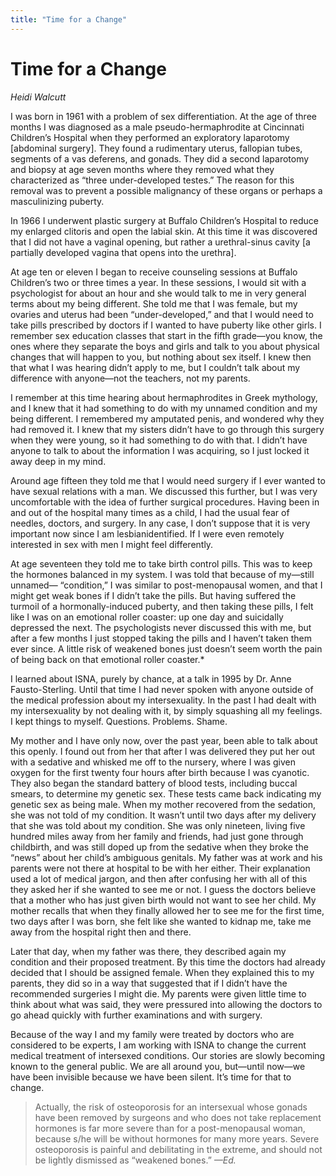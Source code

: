 ```yaml
---
title: "Time for a Change"
---
```


# Time for a Change

_Heidi Walcutt_

I was born in 1961 with a problem of sex differentiation. At the age of three months I was diagnosed as a male pseudo-hermaphrodite at Cincinnati Children’s Hospital when they performed an exploratory laparotomy \[abdominal surgery\]. They found a rudimentary uterus, fallopian tubes, segments of a vas deferens, and gonads. They did a second laparotomy and biopsy at age seven months where they removed what they characterized as “three under-developed testes.” The reason for this removal was to prevent a possible malignancy of these organs or perhaps a masculinizing puberty.

In 1966 I underwent plastic surgery at Buffalo Children’s Hospital to reduce my enlarged clitoris and open the labial skin. At this time it was discovered that I did not have a vaginal opening, but rather a urethral-sinus cavity \[a partially developed vagina that opens into the urethra\].

At age ten or eleven I began to receive counseling sessions at Buffalo Children’s two or three times a year. In these sessions, I would sit with a psychologist for about an hour and she would talk to me in very general terms about my being different. She told me that I was female, but my ovaries and uterus had been “under-developed,” and that I would need to take pills prescribed by doctors if I wanted to have puberty like other girls. I remember sex education classes that start in the fifth grade—you know, the ones where they separate the boys and girls and talk to you about physical changes that will happen to you, but nothing about sex itself. I knew then that what I was hearing didn’t apply to me, but I couldn’t talk about my difference with anyone—not the teachers, not my parents.

I remember at this time hearing about hermaphrodites in Greek mythology, and I knew that it had something to do with my unnamed condition and my being different. I remembered my amputated penis, and wondered why they had removed it. I knew that my sisters didn’t have to go through this surgery when they were young, so it had something to do with that. I didn’t have anyone to talk to about the information I was acquiring, so I just locked it away deep in my mind.

Around age fifteen they told me that I would need surgery if I ever wanted to have sexual relations with a man. We discussed this further, but I was very uncomfortable with the idea of further surgical procedures. Having been in and out of the hospital many times as a child, I had the usual fear of needles, doctors, and surgery. In any case, I don’t suppose that it is very important now since I am lesbianidentified. If I were even remotely interested in sex with men I might feel differently.

At age seventeen they told me to take birth control pills. This was to keep the hormones balanced in my system. I was told that because of my—still unnamed— “condition,” I was similar to post-menopausal women, and that I might get weak bones if I didn’t take the pills. But having suffered the turmoil of a hormonally-induced puberty, and then taking these pills, I felt like I was on an emotional roller coaster: up one day and suicidally depressed the next. The psychologists never discussed this with me, but after a few months I just stopped taking the pills and I haven’t taken them ever since. A little risk of weakened bones just doesn’t seem worth the pain of being back on that emotional roller coaster.\*

I learned about ISNA, purely by chance, at a talk in 1995 by Dr. Anne Fausto-Sterling. Until that time I had never spoken with anyone outside of the medical profession about my intersexuality. In the past I had dealt with my intersexuality by not dealing with it, by simply squashing all my feelings. I kept things to myself. Questions. Problems. Shame.

My mother and I have only now, over the past year, been able to talk about this openly. I found out from her that after I was delivered they put her out with a sedative and whisked me off to the nursery, where I was given oxygen for the first twenty four hours after birth because I was cyanotic. They also began the standard battery of blood tests, including buccal smears, to determine my genetic sex. These tests came back indicating my genetic sex as being male. When my mother recovered from the sedation, she was not told of my condition. It wasn’t until two days after my delivery that she was told about my condition. She was only nineteen, living five hundred miles away from her family and friends, had just gone through childbirth, and was still doped up from the sedative when they broke the “news” about her child’s ambiguous genitals. My father was at work and his parents were not there at hospital to be with her either. Their explanation used a lot of medical jargon, and then after confusing her with all of this they asked her if she wanted to see me or not. I guess the doctors believe that a mother who has just given birth would not want to see her child. My mother recalls that when they finally allowed her to see me for the first time, two days after I was born, she felt like she wanted to kidnap me, take me away from the hospital right then and there.

Later that day, when my father was there, they described again my condition and their proposed treatment. By this time the doctors had already decided that I should be assigned female. When they explained this to my parents, they did so in a way that suggested that if I didn’t have the recommended surgeries I might die. My parents were given little time to think about what was said, they were pressured into allowing the doctors to go ahead quickly with further examinations and with surgery.

Because of the way I and my family were treated by doctors who are considered to be experts, I am working with ISNA to change the current medical treatment of intersexed conditions. Our stories are slowly becoming known to the general public. We are all around you, but—until now—we have been invisible because we have been silent. It’s time for that to change.

> Actually, the risk of osteoporosis for an intersexual whose gonads have been removed by surgeons and who does not take replacement hormones is far more severe than for a post-menopausal woman, because s/he will be without hormones for many more years. Severe osteoporosis is painful and debilitating in the extreme, and should not be lightly dismissed as “weakened bones.” _—Ed._
